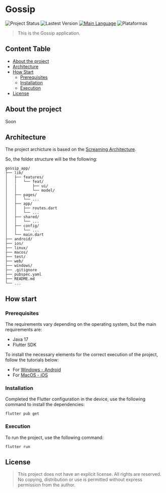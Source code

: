 # Gossip

![Project Status](https://img.shields.io/badge/status-In%20development-yellow)
![Lastest Version](https://img.shields.io/badge/version-0.0.0-blue)
[![Main Language](https://img.shields.io/badge/language-Dart-blueviolet)](https://www.flutter.org/) ![Plataformas](https://img.shields.io/badge/platforms-Android%20%7C%20iOS-lightgray)

> This is the Gossip application.

## Content Table

- [About the project](#about-the-project)
- [Architecture](#architecture)
- [How Start](#how-start)
  - [Prerequisites](#prerequisites)
  - [Installation](#installation)
  - [Execution](#execution)
- [License](#license)

## About the project

Soon

## Architecture

The project archicture is based on the [Screaming Architecture](https://profy.dev/article/react-folder-structure).

So, the folder structure will be the following:

```
gossip_app/
├── lib/
│   ├── features/
│   │   └── feat/
│   |       ├── ui/
│   │       └── model/
│   ├── pages/
│   │   └── ...
│   ├── app/
│   │   ├── routes.dart
│   │   └── ...
│   ├── shared/
│   │   └── ...
│   ├── config/
│   │   └── ...
│   └── main.dart
├── android/
├── ios/
├── linux/
├── macos/
├── test/
├── web/
├── windows/
├── .gitignore
├── pubspec.yaml
├── README.md
└── ...
```

## How start

### Prerequisites

The requirements vary depending on the operating system, but the main requirements are:

- Java 17
- Flutter SDK

To install the necessary elements for the correct execution of the project, follow the tutorials below:

- For [Windows - Android](https://docs.flutter.dev/get-started/install/windows/mobile)
- For [MacOS - iOS](https://docs.flutter.dev/get-started/install/macos/mobile-ios)

### Installation

Completed the Flutter configuration in the device, use the following command to install the dependencies:

```
flutter pub get
```

### Execution

To run the project, use the following command:

```
flutter run
```

## License

> This project does not have an explicit license. All rights are reserved. No copying, distribution or use is permitted without express permission from the author.
